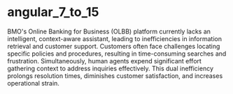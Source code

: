 # angular_7_to_15

BMO's Online Banking for Business (OLBB) platform currently lacks an intelligent, context-aware assistant, leading to inefficiencies in information retrieval and customer support. Customers often face challenges locating specific policies and procedures, resulting in time-consuming searches and frustration. Simultaneously, human agents expend significant effort gathering context to address inquiries effectively. This dual inefficiency prolongs resolution times, diminishes customer satisfaction, and increases operational strain.
